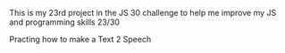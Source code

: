 This is my 23rd project in the JS 30 challenge to help me improve my JS and programming skills 23/30

Practing how to make a Text 2 Speech
